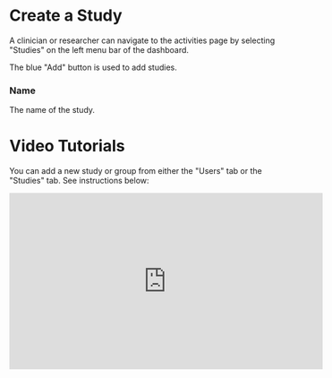 # Create a Study

A clinician or researcher can navigate to the activities page by selecting "Studies" on the left menu bar of the dashboard.  

The blue "Add" button is used to add studies.

### Name

The name of the study. 

# Video Tutorials

You can add a new study or group from either the "Users" tab or the "Studies" tab. See instructions below:

<iframe width="560" height="315" src="https://www.youtube.com/embed/BuBvGKFsOBY" title="YouTube video player" frameborder="0" allow="accelerometer; autoplay; clipboard-write; encrypted-media; gyroscope; picture-in-picture" allowfullscreen></iframe>

